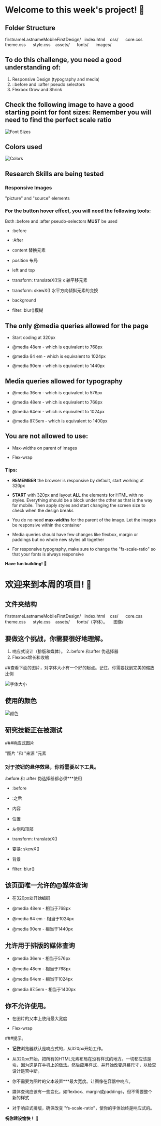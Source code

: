 # Welcome to this week's project! 👋

##  Folder Structure

firstnameLastnameMobileFirstDesign/
&nbsp;  index.html
&nbsp;&nbsp;    css/
&nbsp;&nbsp;&nbsp;&nbsp;    core.css
&nbsp;&nbsp;&nbsp;&nbsp;    theme.css
&nbsp;&nbsp;&nbsp;&nbsp;    style.css
&nbsp;&nbsp;    assets/
&nbsp;&nbsp;&nbsp;&nbsp;    fonts/
&nbsp;&nbsp;&nbsp;&nbsp;    images/

##  To do this challenge, you need a good understanding of:

1.  Responsive Design (typography and media)
2.  ::before and ::after pseudo selectors
3.  Flexbox Grow and Shrink


## Check the following image to have a good starting point for font sizes: Remember you will need to find the perfect scale ratio

![Font Sizes](assets/images/font-sizes.png)

## Colors used

![Colors](assets/images/colors.png)

##  Research Skills are being tested

### Responsive Images

"picture" and "source" elements

### For the button hover effect, you will need the following tools:

Both :before and :after pseudo-selectors **MUST** be used

-   :before
-   :After
-   content 替换元素
-   position 布局
-   left and top

-   transform: translateX()沿 x 轴平移元素
-   transform: skewX() 水平方向倾斜元素的变换
-   background
-   filter: blur()模糊

## The only @media queries allowed for the page

-   Start coding at 320px

-   @media 48em - which is equivalent to 768px

-   @media 64 em - which is equivalent to 1024px

-   @media 90em - which is equivalent to 1440px

## Media queries allowed for typography

-   @media 36em - which is equivalent to 576px

-   @media 48em - which is equivalent to 768px

-   @media 64em - which is equivalent to 1024px

-   @media 87.5em - which is equivalent to 1400px


## You are not allowed to use:

-   Max-widths on parent of images

-   Flex-wrap

### Tips:

-   **REMEMBER** the browser is responsive by default, start working at 320px

-   **START** with 320px and layout **ALL** the elements for HTML with no styles. Everything should be
    a block under the other as that is the way for mobile. Then apply styles and start changing the screen size to check when the design breaks

-   You do no need **max-widths** for the parent of the image. Let the images be responsive within the container

-   Media queries should have few changes like flexbox, margin or paddings but no whole
    new styles all together

-   For responsive typography, make sure to change the "fs-scale-ratio" so that your fonts is always responsive


**Have fun building!** 🚀




# 欢迎来到本周的项目! 👋

## 文件夹结构

firstnameLastnameMobileFirstDesign/
&nbsp; index.html
&nbsp;&nbsp; css/
&nbsp;&nbsp;&nbsp;&nbsp; core.css
&nbsp;&nbsp;&nbsp;&nbsp; theme.css
&nbsp;&nbsp;&nbsp;&nbsp; style.css
&nbsp;&nbsp; assets/
&nbsp;&nbsp;&nbsp;&nbsp; fonts/（字体）。
&nbsp;&nbsp;&nbsp;&nbsp;图像/

## 要做这个挑战，你需要很好地理解。

1.  响应式设计（排版和媒体）。
    2.:before 和:after 伪选择器
3.  Flexbox增长和收缩


##查看下面的图片，对字体大小有一个好的起点。记住，你需要找到完美的缩放比例

![字体大小](assets/images/font-sizes.png)

## 使用的颜色

![颜色](assets/images/colors.png)

## 研究技能正在被测试

###响应式图片

"图片 "和 "来源 "元素

### 对于按钮的悬停效果，你将需要以下工具。

:before 和 :after 伪选择器都必须***使用

- :before
- :之后
- 内容
- 位置
- 左侧和顶部

- transform: translateX()
- 变换: skewX()
- 背景
- filter: blur()

## 该页面唯一允许的@媒体查询

- 在320px处开始编码

- @media 48em - 相当于768px

- @media 64 em - 相当于1024px

- @media 90em - 相当于1440px

## 允许用于排版的媒体查询

- @media 36em - 相当于576px

- @media 48em - 相当于768px

- @media 64em - 相当于1024px

- @media 87.5em - 相当于1400px


## 你不允许使用。

- 在图片的父本上使用最大宽度

- Flex-wrap

###提示。

- **记住**浏览器默认是响应式的，从320px开始工作。

- 从320px开始，把所有的HTML元素布局在没有样式的地方。一切都应该是
  块，因为这是在手机上的做法。然后应用样式，并开始改变屏幕尺寸，以检查设计是否中断。

- 你不需要为图片的父本设置***最大宽度。让图像在容器中响应。

- 媒体查询应该有一些变化，如flexbox、margin或paddings，但不需要整个
  新的样式

- 对于响应式排版，确保改变 "fs-scale-ratio"，使你的字体始终是响应式的。


**祝你建设愉快！** 🚀
